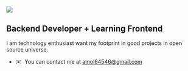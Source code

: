 ![](https://user-images.githubusercontent.com/18350557/176309783-0785949b-9127-417c-8b55-ab5a4333674e.gif)
============================================================================================================================

Backend Developer + Learning Frontend
---------------

I am technology enthusiast want my footprint in good projects in open source universe.

*   ✉️  You can contact me at [amol64546@gmail.com](mailto:amol64546@gmail.com)
